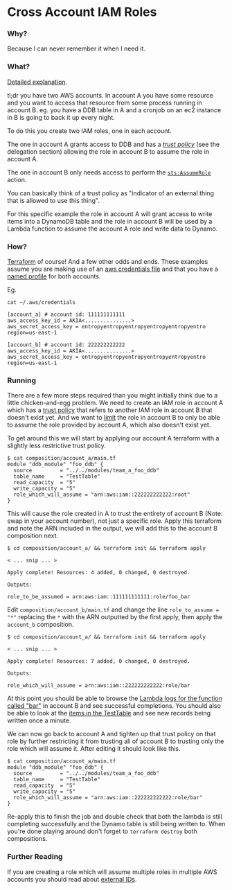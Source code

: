 # Cross Account IAM Roles

### Why?

Because I can never remember it when I need it.

### What?

[Detailed explanation](https://docs.aws.amazon.com/IAM/latest/UserGuide/tutorial_cross-account-with-roles.html).

tl;dr you have two AWS accounts. In account A you have some resource and you want to access that resource from some process
running in account B. eg. you have a DDB table in A and a cronjob on an ec2 instance in B is going to back it up every night. 

To do this you create two IAM roles, one in each account.

The one in account A grants access to DDB and has a [_trust policy_](https://docs.aws.amazon.com/IAM/latest/UserGuide/id_roles_terms-and-concepts.html) (see the delegation section) allowing the role in account B to assume the role in account A.

The one in account B only needs access to perform the [`sts:AssumeRole`](https://docs.aws.amazon.com/STS/latest/APIReference/API_AssumeRole.html) action.

You can basically think of a trust policy as "indicator of an external thing that is allowed to use this thing".

For this specific example the role in account A will grant access to write items into a DynamoDB table and the role in account B will be used by a Lambda function to assume the account A role and write data to Dynamo.

### How?

[Terraform](https://www.terraform.io/) of course! And a few other odds and ends. These examples assume you are making use of an [aws credentials file](https://docs.aws.amazon.com/cli/latest/userguide/cli-config-files.html) and that you have a [named profile](https://docs.aws.amazon.com/cli/latest/userguide/cli-multiple-profiles.html) for both accounts.

Eg.

```
cat ~/.aws/credentials

[account_a] # account id: 111111111111
aws_access_key_id = AKIA<...............>
aws_secret_access_key = entropyentropyentropyentropyentropyentro
region=us-east-1

[account_b] # account id: 222222222222
aws_access_key_id = AKIA<...............>
aws_secret_access_key = entropyentropyentropyentropyentropyentro
region=us-east-1
```

### Running

There are a few more steps required than you might initially think due to a little chicken-and-egg problem. We need to create an IAM role in account A which has a [trust policy](https://github.com/rsalmond/terraform-cross-account-iam-roles/blob/master/modules/team_a_foo_ddb/iam.tf#L16-L27) that refers to another IAM role in account B that doesn't exist yet. And we want to [limit](https://github.com/rsalmond/terraform-cross-account-iam-roles/blob/master/modules/team_b_bar_app/iam.tf#L29-L39) the role in account B to only be able to assume the role provided by account A, which also doesn't exist yet.

To get around this we will start by applying our account A terraform with a slightly less restrictive trust policy.

```
$ cat composition/account_a/main.tf
module "ddb_module" "foo_ddb" {
  source         = "../../modules/team_a_foo_ddb"
  table_name     = "TestTable"
  read_capacity  = "5"
  write_capacity = "5"
  role_which_will_assume = "arn:aws:iam::222222222222:root"
}
```

This will cause the role created in A to trust the entirety of account B (Note: swap in your account number), not just a specific role. Apply this terraform and note the ARN included in the output, we will add this to the account B composition next.

```
$ cd composition/account_a/ && terraform init && terraform apply

< ... snip ... >

Apply complete! Resources: 4 added, 0 changed, 0 destroyed.

Outputs:

role_to_be_assumed = arn:aws:iam::111111111111:role/foo_bar
```

Edit `composition/account_b/main.tf` and change the line `role_to_assume = "*"` replacing the `*` with the ARN outputted by the first apply, then apply the `account_b` composition.


```
$ cd composition/account_a/ && terraform init && terraform apply

< ... snip ... >

Apply complete! Resources: 7 added, 0 changed, 0 destroyed.

Outputs:

role_which_will_assume = arn:aws:iam::222222222222:role/bar
```

At this point you should be able to browse the [Lambda logs for the function called "bar"](https://console.aws.amazon.com/cloudwatch/home?logStream:group=/aws/lambda/bar;streamFilter=typeLogStreamPrefix) in account B and see successful completions. You should also be able to look at the [items in the TestTable](https://console.aws.amazon.com/dynamodb/home?tables:selected=TestTable) and see new records being written once a minute.

We can now go back to account A and tighten up that trust policy on that role by further restricting it from trusting all of account B to trusting only the role which will assume it. After editing it should look like this.

```
$ cat composition/account_a/main.tf
module "ddb_module" "foo_ddb" {
  source         = "../../modules/team_a_foo_ddb"
  table_name     = "TestTable"
  read_capacity  = "5"
  write_capacity = "5"
  role_which_will_assume = "arn:aws:iam::222222222222:role/bar"
}
```

Re-apply this to finish the job and double check that both the lambda is still completing successfully and the Dynamo table is still being written to. When you're done playing around don't forget to `terraform destroy` both compositions.

### Further Reading

If you are creating a role which will assume multiple roles in multiple AWS accounts you should read about [external IDs](https://docs.aws.amazon.com/IAM/latest/UserGuide/id_roles_create_for-user_externalid.html).
